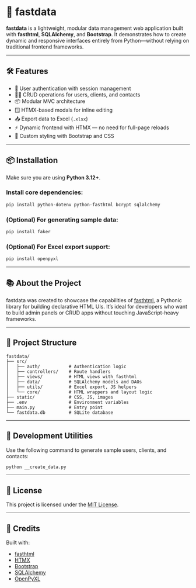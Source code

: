 # 🚀 fastdata

**fastdata** is a lightweight, modular data management web application built with **fasthtml**, **SQLAlchemy**, and **Bootstrap**. It demonstrates how to create dynamic and responsive interfaces entirely from Python—without relying on traditional frontend frameworks.

---

## 🛠️ Features

- 🔐 User authentication with session management  
- 🧑‍💼 CRUD operations for users, clients, and contacts  
- 📦 Modular MVC architecture  
- 🪟 HTMX-based modals for inline editing  
- 📤 Export data to Excel (`.xlsx`)  
- ⚡ Dynamic frontend with HTMX — no need for full-page reloads  
- 🎨 Custom styling with Bootstrap and CSS

---

## 📦 Installation

Make sure you are using **Python 3.12+**.

### Install core dependencies:

```bash
pip install python-dotenv python-fasthtml bcrypt sqlalchemy
```

### (Optional) For generating sample data:

```bash
pip install faker
```

### (Optional) For Excel export support:

```bash
pip install openpyxl
```

---

## 📚 About the Project

fastdata was created to showcase the capabilities of [fasthtml](https://github.com/AnswerDotAI/fasthtml), a Pythonic library for building declarative HTML UIs. It’s ideal for developers who want to build admin panels or CRUD apps without touching JavaScript-heavy frameworks.

---

## 📁 Project Structure

```
fastdata/
├── src/
│   ├── auth/           # Authentication logic
│   ├── controllers/    # Route handlers
│   ├── views/          # HTML views with fasthtml
│   ├── data/           # SQLAlchemy models and DAOs
│   ├── utils/          # Excel export, JS helpers
│   └── core/           # HTML wrappers and layout logic
├── static/             # CSS, JS, images
├── .env                # Environment variables
├── main.py             # Entry point
└── fastdata.db         # SQLite database
```

---

## 🧪 Development Utilities

Use the following command to generate sample users, clients, and contacts:

```bash
python __create_data.py
```

---

## 📄 License

This project is licensed under the [MIT License](LICENSE).

---

## 🙌 Credits

Built with:

- [fasthtml](https://github.com/AnswerDotAI/fasthtml)
- [HTMX](https://htmx.org)
- [Bootstrap](https://getbootstrap.com)
- [SQLAlchemy](https://www.sqlalchemy.org)
- [OpenPyXL](https://openpyxl.readthedocs.io)

